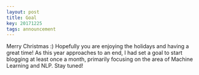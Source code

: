 ```yaml
---
layout: post
title: Goal
key: 20171225
tags: announcement
---
```


Merry Christmas :) Hopefully you are enjoying the holidays and having a great time! As this year approaches to an end, I had set a goal to start blogging at least once a month, primarily focusing on the area of Machine Learning and NLP. Stay tuned!
